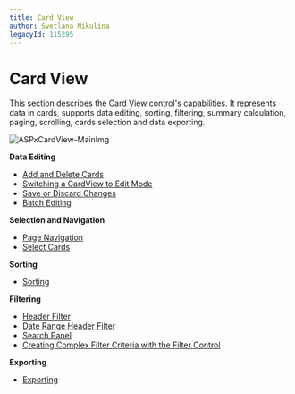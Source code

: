 ```yaml
---
title: Card View
author: Svetlana Nikulina
legacyId: 115295
---
```

# Card View
This section describes the Card View control's capabilities. It represents data in cards, supports data editing, sorting, filtering, summary calculation, paging, scrolling, cards selection and data exporting. 

![ASPxCardView-MainImg](../images/img118478.png)

**Data Editing**
* [Add and Delete Cards](card-view/data-editing/add-and-delete-cards.md)
* [Switching a CardView to Edit Mode](card-view/data-editing/switching-a-cardview-to-edit-mode.md)
* [Save or Discard Changes ](card-view/data-editing/save-or-discard-changes.md)
* [Batch Editing](card-view/data-editing/batch-editing.md)

**Selection and Navigation**
* [Page Navigation](card-view/selection-and-navigation/page-navigation.md)
* [Select Cards](card-view/selection-and-navigation/select-cards.md)

**Sorting**
* [Sorting](card-view/sorting.md)

**Filtering**
* [Header Filter](card-view/filtering/header-filter.md)
* [Date Range Header Filter](card-view/filtering/date-range-header-filter.md)
* [Search Panel](card-view/filtering/search-panel.md)
* [Creating Complex Filter Criteria with the Filter Control](card-view/filtering/creating-complex-filter-criteria-with-the-filter-control.md)

**Exporting**
* [Exporting](card-view/exporting/exporting.md)
